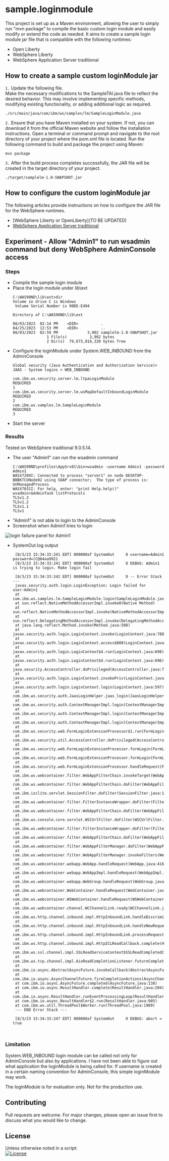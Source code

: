 # sample.loginmodule

This project is set up as a Maven environment, allowing the user to simply run "mvn package" to compile the basic custom login module and easily modify or extend the code as needed.  It aims to create a sample login module jar file that is compatible with the following runtimes:
- Open Liberty
- WebSphere Liberty
- WebSphere Application Server traditional 


## How to create a sample custom loginModule jar 

`1.` Update the following file.  
Make the necessary modifications to the SampleTAI.java file to reflect the desired behavior. This may involve implementing specific methods, modifying existing functionality, or adding additional logic as required. 
```
./src/main/java/com/ibm/ws/samples/lm/SampleLoginModule.java
```
`2.` Ensure that you have Maven installed on your system. If not, you can download it from the official Maven website and follow the installation instructions. Open a terminal or command prompt and navigate to the root directory of your project where the pom.xml file is located. Run the following command to build and package the project using Maven:
```
mvn package
```
`3.` After the build process completes successfully, the JAR file will be created in the target directory of your project.
```
./target/samplelm-1.0-SNAPSHOT.jar
```

## How to configure the custom loginModule jar 

The following articles provide instructions on how to configure the JAR file for the WebSphere runtimes. 

- [WebSphere Liberty or OpenLiberty](TO BE UPDATED)
- [WebSphere Application Server traditional](https://www.ibm.com/docs/en/was/8.5.5?topic=SSEQTP_8.5.5/com.ibm.websphere.nd.multiplatform.doc/ae/tsec_jaascustlogmod.htm) 

## Experiment - Allow "Admin1" to run wsadmin command but deny WebSphere AdminConsole access 

### Steps
- Compile the sample login module 
- Place the login module under lib\ext
    ```
    C:\WAS90ND\lib\ext>dir
    Volume in drive C is Windows
     Volume Serial Number is 90DE-E494

    Directory of C:\WAS90ND\lib\ext

    08/03/2023  02:14 PM    <DIR>          .
    04/25/2023  12:53 PM    <DIR>          ..
    08/03/2023  02:59 PM             3,902 samplelm-1.0-SNAPSHOT.jar
                   1 File(s)          3,902 bytes
                   2 Dir(s)  79,673,016,320 bytes free
    ```
- Configure the loginModule under System.WEB_INBOUND from the AdminConsole
    ```
    Global security (Java Authentication and Authorization Service)> JAAS - System logins > WEB_INBOUND 

    com.ibm.ws.security.server.lm.ltpaLoginModule
    REQUIRED  
    1  
    com.ibm.ws.security.server.lm.wsMapDefaultInboundLoginModule
    REQUIRED  
    2  
    com.ibm.ws.samples.lm.SampleLoginModule
    REQUIRED  
    3  
    ```
- Start the server

### Results

Tested on WebSphere traditional 9.0.5.14. 

- The user "Admin1" can run the wsadmin command
    ```
    C:\WAS90ND\profiles\AppSrv01\bin>wsadmin -username Admin1 -password Admin1
    WASX7209I: Connected to process "server1" on node DESKTOP-BBBKTCUNode02 using SOAP connector;  The type of process is: UnManagedProcess
    WASX7031I: For help, enter: "print Help.help()"
    wsadmin>$AdminTask listProtocols
    TLSv1.3
    TLSv1.2
    TLSv1.1
    TLSv1
    ```
- "Admin1" is not able to login to the AdminConsole
- Screenshot when Admin1 tries to login

 ![login failure panel for Admin1](./media/logoufailure.png)

- SystemOut.log output 
   ```
    [8/3/23 15:34:33:241 EDT] 000000af SystemOut     O username=Admin1 password=[C@64aa9921
    [8/3/23 15:34:33:241 EDT] 000000af SystemOut     O DEBUG: Admin1 is trying to login. Make login fail

    [8/3/23 15:34:33:242 EDT] 000000af SystemOut     O -- Error Stack ---
    javax.security.auth.login.LoginException: Login failed for user:Admin1
	at com.ibm.ws.samples.lm.SampleLoginModule.login(SampleLoginModule.java:58)
	at sun.reflect.NativeMethodAccessorImpl.invoke0(Native Method)
	at sun.reflect.NativeMethodAccessorImpl.invoke(NativeMethodAccessorImpl.java:90)
	at sun.reflect.DelegatingMethodAccessorImpl.invoke(DelegatingMethodAccessorImpl.java:55)
	at java.lang.reflect.Method.invoke(Method.java:508)
	at javax.security.auth.login.LoginContext.invoke(LoginContext.java:788)
	at javax.security.auth.login.LoginContext.access$000(LoginContext.java:196)
	at javax.security.auth.login.LoginContext$4.run(LoginContext.java:698)
	at javax.security.auth.login.LoginContext$4.run(LoginContext.java:696)
	at java.security.AccessController.doPrivileged(AccessController.java:747)
	at javax.security.auth.login.LoginContext.invokePriv(LoginContext.java:696)
	at javax.security.auth.login.LoginContext.login(LoginContext.java:597)
	at com.ibm.ws.security.auth.JaasLoginHelper.jaas_login(JaasLoginHelper.java:491)
	at com.ibm.ws.security.auth.ContextManagerImpl.login(ContextManagerImpl.java:4947)
	at com.ibm.ws.security.auth.ContextManagerImpl.login(ContextManagerImpl.java:4542)
	at com.ibm.ws.security.auth.ContextManagerImpl.login(ContextManagerImpl.java:4538)
	at com.ibm.ws.security.web.FormLoginExtensionProcessor$1.run(FormLoginExtensionProcessor.java:607)
	at com.ibm.ws.security.util.AccessController.doPrivileged(AccessController.java:118)
	at com.ibm.ws.security.web.FormLoginExtensionProcessor.formLogin(FormLoginExtensionProcessor.java:618)
	at com.ibm.ws.security.web.FormLoginExtensionProcessor.formLogin(FormLoginExtensionProcessor.java:260)
	at com.ibm.ws.security.web.FormLoginExtensionProcessor.handleRequest(FormLoginExtensionProcessor.java:238)
	at com.ibm.ws.webcontainer.filter.WebAppFilterChain.invokeTarget(WebAppFilterChain.java:143)
	at com.ibm.ws.webcontainer.filter.WebAppFilterChain.doFilter(WebAppFilterChain.java:96)
	at com.ibm.isclite.servlet.SessionFilter.doFilter(SessionFilter.java:112)
	at com.ibm.ws.webcontainer.filter.FilterInstanceWrapper.doFilter(FilterInstanceWrapper.java:197)
	at com.ibm.ws.webcontainer.filter.WebAppFilterChain.doFilter(WebAppFilterChain.java:90)
	at com.ibm.ws.console.core.servlet.WSCUrlFilter.doFilter(WSCUrlFilter.java:148)
	at com.ibm.ws.webcontainer.filter.FilterInstanceWrapper.doFilter(FilterInstanceWrapper.java:197)
	at com.ibm.ws.webcontainer.filter.WebAppFilterChain.doFilter(WebAppFilterChain.java:90)
	at com.ibm.ws.webcontainer.filter.WebAppFilterManager.doFilter(WebAppFilterManager.java:979)
	at com.ibm.ws.webcontainer.filter.WebAppFilterManager.invokeFilters(WebAppFilterManager.java:1119)
	at com.ibm.ws.webcontainer.webapp.WebApp.handleRequest(WebApp.java:4164)
	at com.ibm.ws.webcontainer.webapp.WebAppImpl.handleRequest(WebAppImpl.java:2210)
	at com.ibm.ws.webcontainer.webapp.WebGroup.handleRequest(WebGroup.java:304)
	at com.ibm.ws.webcontainer.WebContainer.handleRequest(WebContainer.java:1033)
	at com.ibm.ws.webcontainer.WSWebContainer.handleRequest(WSWebContainer.java:1817)
	at com.ibm.ws.webcontainer.channel.WCChannelLink.ready(WCChannelLink.java:382)
	at com.ibm.ws.http.channel.inbound.impl.HttpInboundLink.handleDiscrimination(HttpInboundLink.java:465)
	at com.ibm.ws.http.channel.inbound.impl.HttpInboundLink.handleNewRequest(HttpInboundLink.java:532)
	at com.ibm.ws.http.channel.inbound.impl.HttpInboundLink.processRequest(HttpInboundLink.java:318)
	at com.ibm.ws.http.channel.inbound.impl.HttpICLReadCallback.complete(HttpICLReadCallback.java:88)
	at com.ibm.ws.ssl.channel.impl.SSLReadServiceContext$SSLReadCompletedCallback.complete(SSLReadServiceContext.java:1833)
	at com.ibm.ws.tcp.channel.impl.AioReadCompletionListener.futureCompleted(AioReadCompletionListener.java:175)
	at com.ibm.io.async.AbstractAsyncFuture.invokeCallback(AbstractAsyncFuture.java:217)
	at com.ibm.io.async.AsyncChannelFuture.fireCompletionActions(AsyncChannelFuture.java:161)
	at com.ibm.io.async.AsyncFuture.completed(AsyncFuture.java:138)
	at com.ibm.io.async.ResultHandler.complete(ResultHandler.java:204)
	at com.ibm.io.async.ResultHandler.runEventProcessingLoop(ResultHandler.java:775)
	at com.ibm.io.async.ResultHandler$2.run(ResultHandler.java:905)
	at com.ibm.ws.util.ThreadPool$Worker.run(ThreadPool.java:1909)
    --- END Error Stack ---

    [8/3/23 15:34:33:247 EDT] 000000af SystemOut     O DEBUG: abort = true 



### Limitation

System.WEB_INBOUND login module can be called not only for AdminConsole but also by applications. I have not been able to figure out what application the loginModule is being called for. If username is created in a certain naming convention for AdminConsole, this simple loginModule may work. 

The loginModule is for evaluation only. Not for the production use. 

## Contributing 
Pull requests are welcome. For major changes, please open an issue first to discuss what you would like to change. 

## License
Unless otherwise noted in a script:<br/>
[![License](https://img.shields.io/badge/License-Apache_2.0-blue.svg)](https://www.apache.org/licenses/LICENSE-2.0)
